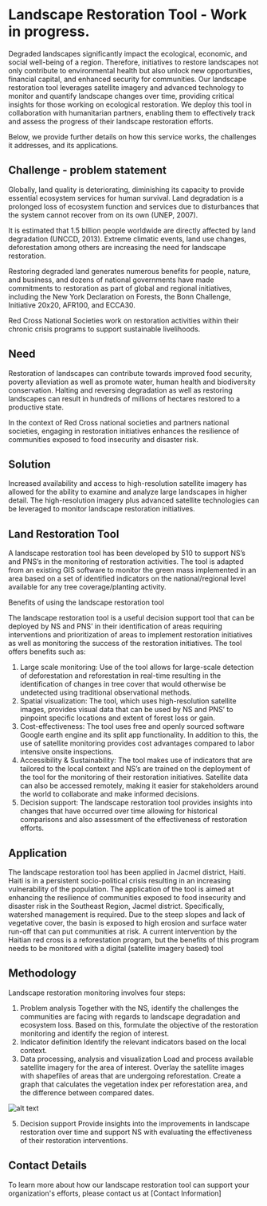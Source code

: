 # Landscape Restoration Tool - Work in progress.

Degraded landscapes significantly impact the ecological, economic, and social well-being of a region. Therefore, initiatives to restore landscapes not only contribute to environmental health but also unlock new opportunities, financial capital, and enhanced security for communities. Our landscape restoration tool leverages satellite imagery and advanced technology to monitor and quantify landscape changes over time, providing critical insights for those working on ecological restoration. We deploy this tool in collaboration with humanitarian partners, enabling them to effectively track and assess the progress of their landscape restoration efforts.

Below, we provide further details on how this service works, the challenges it addresses, and its applications.

## Challenge - problem statement
Globally, land quality is deteriorating, diminishing its capacity to provide essential ecosystem services for human survival. Land degradation is a prolonged loss of ecosystem function and services due to disturbances that the system cannot recover from on its own (UNEP, 2007).  

It is estimated that 1.5 billion people worldwide are directly affected by land degradation (UNCCD, 2013). Extreme climatic events, land use changes, deforestation among others are increasing the need for landscape restoration.  

Restoring degraded land generates numerous benefits for people, nature, and business, and dozens of national governments have made commitments to restoration as part of global and regional initiatives, including the New York Declaration on Forests, the Bonn Challenge, Initiative 20x20, AFR100, and ECCA30. 

Red Cross National Societies work on restoration activities within their chronic crisis programs to support sustainable livelihoods. 

## Need
Restoration of landscapes can contribute towards improved food security, poverty alleviation as well as promote water, human health and biodiversity conservation. Halting and reversing degradation as well as restoring landscapes can result in hundreds of millions of hectares restored to a productive state.  

In the context of Red Cross national societies and partners national societies, engaging in restoration initiatives enhances the resilience of communities exposed to food insecurity and disaster risk.  

## Solution
Increased availability and access to high-resolution satellite imagery has allowed for the ability to examine and analyze large landscapes in higher detail. The high-resolution imagery plus advanced satellite technologies can be leveraged to monitor landscape restoration initiatives.  

## Land Restoration Tool
A landscape restoration tool has been developed by 510 to support NS’s and PNS’s in the monitoring of restoration activities. The tool is adapted from an existing GIS software to monitor the green mass implemented in an area based on a set of identified indicators on the national/regional level available for any tree coverage/planting activity. 

Benefits of using the landscape restoration tool

The landscape restoration tool is a useful decision support tool that can be deployed by NS and PNS’ in their identification of areas requiring interventions and prioritization of areas to implement restoration initiatives as well as monitoring the success of the restoration initiatives. The tool offers benefits such as: 

1. Large scale monitoring: Use of the tool allows for large-scale detection of deforestation and reforestation in real-time resulting in the identification of changes in tree cover that would otherwise be undetected using traditional observational methods.
2. Spatial visualization: The tool, which uses high-resolution satellite images, provides visual data that can be used by NS and PNS’ to pinpoint specific locations and extent of forest loss or gain.
3. Cost-effectiveness: The tool uses free and openly sourced software Google earth engine and its split app functionality. In addition to this, the use of satellite monitoring provides cost advantages compared to labor intensive onsite inspections.
4. Accessibility & Sustainability: The tool makes use of indicators that are tailored to the local context and NS’s are trained on the deployment of the tool for the monitoring of their restoration initiatives. Satellite data can also be accessed remotely, making it easier for stakeholders around the world to collaborate and make informed decisions.
5. Decision support: The landscape restoration tool provides insights into changes that have occurred over time allowing for historical comparisons and also assessment of the effectiveness of restoration efforts. 

## Application
The landscape restoration tool has been applied in Jacmel district, Haiti. Haiti is in a persistent socio-political crisis resulting in an increasing vulnerability of the population. The application of the tool is aimed at enhancing the resilience of communities exposed to food insecurity and disaster risk in the Southeast Region, Jacmel district. Specifically, watershed management is required. Due to the steep slopes and lack of vegetative cover, the basin is exposed to high erosion and surface water run-off that can put communities at risk. A current intervention by the Haitian red cross is a reforestation program, but the benefits of this program needs to be monitored with a digital (satellite imagery based) tool

## Methodology 
Landscape restoration monitoring involves four steps:
1. Problem analysis
Together with the NS, identify the challenges the communities are facing with regards to landscape degradation and ecosystem loss.  Based on this, formulate the objective of the restoration monitoring and identify the region of interest.
2. Indicator definition
Identify the relevant indicators based on the local context. 
3. Data processing, analysis and visualization
Load and process available satellite imagery for the area of interest. Overlay the satellite images with shapefiles of areas that are undergoing reforestation. Create a graph that calculates the vegetation index per reforestation area, and the difference between compared dates.

![alt text][logo]

[logo]:(https://github.com/rodekruis/data-service-catalogue/blob/main/docs/assets/img/lrt_method.jpg) 

5. Decision support
Provide insights into the improvements in landscape restoration over time and support NS with evaluating the effectiveness of their restoration interventions.

## Contact Details
To learn more about how our landscape restoration tool can support your organization's efforts, please contact us at [Contact Information]
